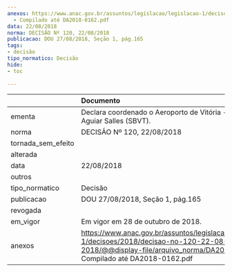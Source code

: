 ```yaml
---
anexos: https://www.anac.gov.br/assuntos/legislacao/legislacao-1/decisoes/2018/decisao-no-120-22-08-2018/@@display-file/arquivo_norma/DA2018-0120
  - Compilado até DA2018-0162.pdf
data: 22/08/2018
norma: DECISÃO Nº 120, 22/08/2018
publicacao: DOU 27/08/2018, Seção 1, pág.165
tags:
- decisão
tipo_normatico: Decisão
hide: 
- toc 
 
---
```


|                    | Documento                                                                                                                                                                 |
|:-------------------|:--------------------------------------------------------------------------------------------------------------------------------------------------------------------------|
| ementa             | Declara coordenado o Aeroporto de Vitória - Eurico de Aguiar Salles (SBVT).                                                                                               |
| norma              | DECISÃO Nº 120, 22/08/2018                                                                                                                                                |
| tornada_sem_efeito |                                                                                                                                                                           |
| alterada           |                                                                                                                                                                           |
| data               | 22/08/2018                                                                                                                                                                |
| outros             |                                                                                                                                                                           |
| tipo_normatico     | Decisão                                                                                                                                                                   |
| publicacao         | DOU 27/08/2018, Seção 1, pág.165                                                                                                                                          |
| revogada           |                                                                                                                                                                           |
| em_vigor           | Em vigor em 28 de outubro de 2018.                                                                                                                                        |
| anexos             | https://www.anac.gov.br/assuntos/legislacao/legislacao-1/decisoes/2018/decisao-no-120-22-08-2018/@@display-file/arquivo_norma/DA2018-0120 - Compilado até DA2018-0162.pdf |